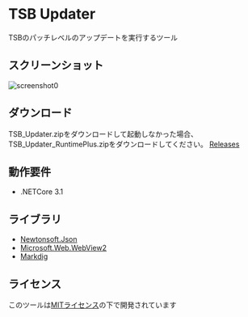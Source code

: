 # TSB Updater
TSBのパッチレベルのアップデートを実行するツール  

## スクリーンショット  
![screenshot0](https://i.imgur.com/kapfRRz.png, "screenshot0")

## ダウンロード  
TSB_Updater.zipをダウンロードして起動しなかった場合、TSB_Updater_RuntimePlus.zipをダウンロードしてください。
[Releases](https://github.com/ProjectTSB/TSB-Updater/releases)

## 動作要件  
* .NETCore 3.1

## ライブラリ
* [Newtonsoft.Json](https://www.newtonsoft.com/json)
* [Microsoft.Web.WebView2](https://docs.microsoft.com/ja-jp/microsoft-edge/webview2/)
* [Markdig](https://github.com/xoofx/markdig)

## ライセンス  
このツールは[MITライセンス](https://en.wikipedia.org/wiki/MIT_License)の下で開発されています
